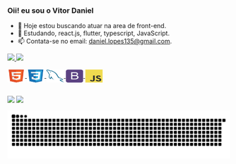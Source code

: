 ### Oii! eu sou o Vitor Daniel

- 🔭 Hoje estou buscando atuar na area de front-end.
- 🌱 Estudando, react.js, flutter, typescript, JavaScript.
- 📫 Contata-se no email: daniel.lopes135@gmail.com.

<div>
  <a href="https://github.com/vitor-daniel1">
  <img height="180em" src="https://github-readme-stats.vercel.app/api?username=vitor-daniel1&show_icons=true&theme=midnight-purple&include_all_commits=true&count_private=true"/>
  <img height="180em" src="https://github-readme-stats.vercel.app/api/top-langs/?username=vitor-daniel1&layout=compact&langs_count=7&theme=midnight-purple"/>
</div>

<div style="display: inline_block"><br>
  <img align="center" alt="daniel-HTML" height="30" width="40" src="https://raw.githubusercontent.com/devicons/devicon/master/icons/html5/html5-original.svg">
  <img align="center" alt="daniel-CSS" height="30" width="40" src="https://raw.githubusercontent.com/devicons/devicon/master/icons/css3/css3-original.svg">
  <img align="center" alt="daniel-Mysql" height="30" width="40" src="https://raw.githubusercontent.com/devicons/devicon/master/icons/mysql/mysql-original.svg">
  <img align="center" alt="daniel-bootstrap" height="30" width="40" src="https://raw.githubusercontent.com/devicons/devicon/master/icons/bootstrap/bootstrap-plain.svg">
  <img align="center" alt="daniel-JavaScript" height="30" width="40" src="https://raw.githubusercontent.com/devicons/devicon/master/icons/javascript/javascript-original.svg">
</div>
  
  ##
 
<div> 

  

  <a href = "daniel.lopess135@gmail.com"><img src="https://img.shields.io/badge/-Gmail-%23333?style=for-the-badge&logo=gmail&logoColor=white" target="_blank"></a>
  <a href="https://www.linkedin.com/in/vitor-daniel-6a7a88197/" target="_blank"><img src="https://img.shields.io/badge/-LinkedIn-%230077B5?style=for-the-badge&logo=linkedin&logoColor=white" target="_blank"></a> 
 
  ![Snake animation](https://github.com/vitor-daniel1/vitor-daniel1/blob/output/github-contribution-grid-snake.svg)
 
</div>



